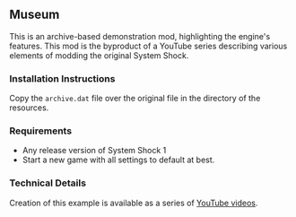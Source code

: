 ## Museum

This is an archive-based demonstration mod, highlighting the engine's features.
This mod is the byproduct of a YouTube series describing various elements of modding the original System Shock.

### Installation Instructions

Copy the ```archive.dat``` file over the original file in the directory of the resources.

### Requirements

* Any release version of System Shock 1
* Start a new game with all settings to default at best.

### Technical Details

Creation of this example is available as a series of [YouTube videos](https://www.youtube.com/playlist?list=PLsU-eX9c7TjJBhnMg_CLImpHGsBKQCCcS).
